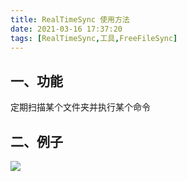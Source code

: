 ```yaml
---
title: RealTimeSync 使用方法
date: 2021-03-16 17:37:20
tags: [RealTimeSync,工具,FreeFileSync]
---
```


## 一、功能

定期扫描某个文件夹并执行某个命令


## 二、例子

![](https://gitee.com/qiebzps/pic/raw/master/img/2021-03-16-001.png#alt=)
